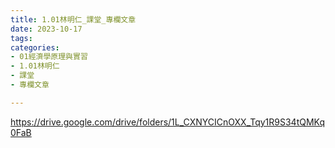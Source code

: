 ```yaml
---
title: 1.01林明仁_課堂_專欄文章
date: 2023-10-17
tags: 
categories:
- 01經濟學原理與實習
- 1.01林明仁
- 課堂
- 專欄文章

---
```

https://drive.google.com/drive/folders/1L_CXNYCICnOXX_Tqy1R9S34tQMKq0FaB
